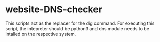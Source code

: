 # website-DNS-checker
This scripts act as the replacer for the dig command.
For executing this script, the intepreter should be python3 and dns module needs to be intalled on the respective system.
